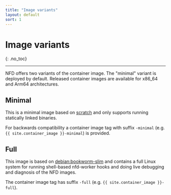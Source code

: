 ```yaml
---
title: "Image variants"
layout: default
sort: 1
---
```


# Image variants
{: .no_toc}

---

NFD offers two variants of the container image. The "minimal" variant is
deployed by default. Released container images are available for
x86_64 and Arm64 architectures.

## Minimal

This is a minimal image based on
[scratch](https://hub.docker.com/_/scratch)
and only supports running statically linked binaries.

For backwards compatibility a container image tag with suffix `-minimal`
(e.g. `{{ site.container_image }}-minimal`) is provided.

## Full

This image is based on [debian:bookworm-slim](https://hub.docker.com/_/debian)
and contains a full Linux system for running shell-based nfd-worker hooks and
doing live debugging and diagnosis of the NFD images.

The container image tag has suffix `-full`
(e.g. `{{ site.container_image }}-full`).
